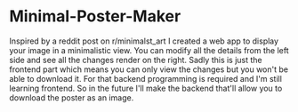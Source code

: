 # Minimal-Poster-Maker
Inspired by a reddit post on r/minimalst_art I created a web app to display your image in a minimalistic view. You can modify all the details from the left side and see all the changes render on the right. Sadly this is just the frontend part which means you can only view the changes but you won't be able to download it. For that backend programming is required and I'm still learning frontend. So in the future I'll make the backend that'll allow you to download the poster as an image.
